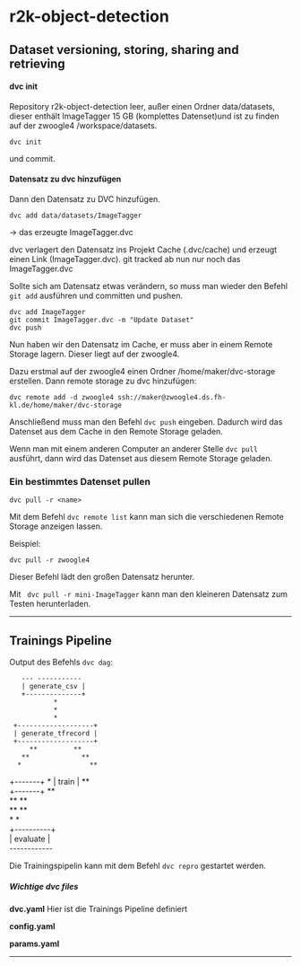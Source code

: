 # r2k-object-detection

## Dataset versioning, storing, sharing and retrieving

#### dvc init

Repository r2k-object-detection 
leer, außer einen Ordner data/datasets, dieser enthält ImageTagger 15 GB (komplettes Datenset)und ist zu finden auf der zwoogle4 /workspace/datasets.

```
dvc init
```

und commit.

#### Datensatz zu dvc hinzufügen

Dann den Datensatz zu DVC hinzufügen.

```
dvc add data/datasets/ImageTagger
```

-> das erzeugte ImageTagger.dvc

dvc verlagert den Datensatz ins Projekt Cache (.dvc/cache) und erzeugt einen Link (ImageTagger.dvc).
git tracked ab nun nur noch das ImageTagger.dvc

Sollte sich am Datensatz etwas verändern, so muss man wieder den Befehl ```git add``` ausführen und committen und pushen.

```
dvc add ImageTagger
git commit ImageTagger.dvc -m "Update Dataset"
dvc push
```

Nun haben wir den Datensatz im Cache, er muss aber in einem Remote Storage lagern. Dieser liegt auf der zwoogle4.

Dazu erstmal auf der zwoogle4 einen Ordner /home/maker/dvc-storage erstellen.
Dann remote storage zu dvc hinzufügen:
```
dvc remote add -d zwoogle4 ssh://maker@zwoogle4.ds.fh-kl.de/home/maker/dvc-storage

```
Anschließend muss man den Befehl ``` dvc push ``` eingeben. Dadurch wird das Datenset aus dem Cache in den Remote Storage geladen.

Wenn man mit einem anderen Computer an anderer Stelle ``` dvc pull ``` ausführt, dann wird das Datenset aus diesem Remote Storage geladen.


### Ein bestimmtes Datenset pullen

```
dvc pull -r <name>
```

Mit dem Befehl ```dvc remote list``` kann man sich die verschiedenen Remote Storage anzeigen lassen.

Beispiel:

```
dvc pull -r zwoogle4
```

Dieser Befehl lädt den großen Datensatz herunter.

Mit ``` dvc pull -r mini-ImageTagger``` kann man den kleineren Datensatz zum Testen herunterladen.


---

## Trainings Pipeline

Output des Befehls ```dvc dag```:

       --- -----------     
       | generate_csv |     
       +--------------+     
               *            
               *            
               *            
     +-------------------+  
     | generate_tfrecord |  
     +-------------------+  
         **         **      
       **             **    
      *                 **  
+-------+                 * 
| train |               **  
+-------+             **    
         **         **      
           **     **        
             *   *          
         +----------+       
         | evaluate |       
         ------------
		 
Die Trainingspipelin kann mit dem Befehl ```dvc repro``` gestartet werden.

##### Wichtige dvc files

**dvc.yaml** 
Hier ist die Trainings Pipeline definiert 

**config.yaml**


**params.yaml**

---

